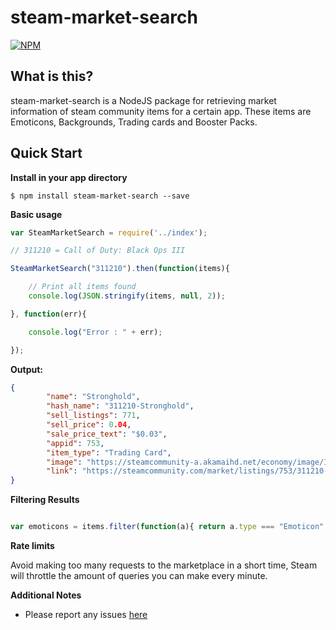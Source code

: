 steam-market-search
============

[![NPM](https://nodei.co/npm/steam-market-search.png?downloads=true)](https://nodei.co/npm/steam-market-search/)

**What is this?**  
------------
steam-market-search is a NodeJS package for retrieving market information of steam community items for a certain app.
These items are Emoticons, Backgrounds, Trading cards and Booster Packs.

Quick Start
--------------

**Install in your app directory**

```shell
$ npm install steam-market-search --save
```

**Basic usage**
```javascript
var SteamMarketSearch = require('../index');

// 311210 = Call of Duty: Black Ops III

SteamMarketSearch("311210").then(function(items){

    // Print all items found
    console.log(JSON.stringify(items, null, 2));

}, function(err){

    console.log("Error : " + err);

});
```

**Output:**

```json
{
        "name": "Stronghold",
        "hash_name": "311210-Stronghold",
        "sell_listings": 771,
        "sell_price": 0.04,
        "sale_price_text": "$0.03",
        "appid": 753,
        "item_type": "Trading Card",
        "image": "https://steamcommunity-a.akamaihd.net/economy/image/IzMF03bk9WpSBq-S-ekoE33L-iLqGFHVaU25ZzQNQcXdA3g5gMEPvUZZEaiHLrVJRsl8vGuCUY7Cjc9ehDNVzDMFe3OqjCQrcex4NM6b8xHpruyKFHv7bHHNIiDeGQNqHrRdNGiP-Wak4bydQzHAF-4rQ1tWdaYC-20bbMiOPkc-gI8D_Gfh2VRzGVAqfddCdR2Ew3kSNrh4kXdCfJtRzCD3JJyP1A5jPhJoC7jvX7jFbIPwlSx3DhJjTKFIbImVvTuspsDnLPqHZlWIYvE",
        "link": "https://steamcommunity.com/market/listings/753/311210-Stronghold"
}
```

**Filtering Results**

```javascript

var emoticons = items.filter(function(a){ return a.type === "Emoticon"; });

```

**Rate limits**

Avoid making too many requests to the marketplace in a short time, Steam will throttle the amount of queries you can make every minute.


**Additional Notes**

- Please report any issues [here](https://github.com/DrKain/SteamMarketSearch/issues)